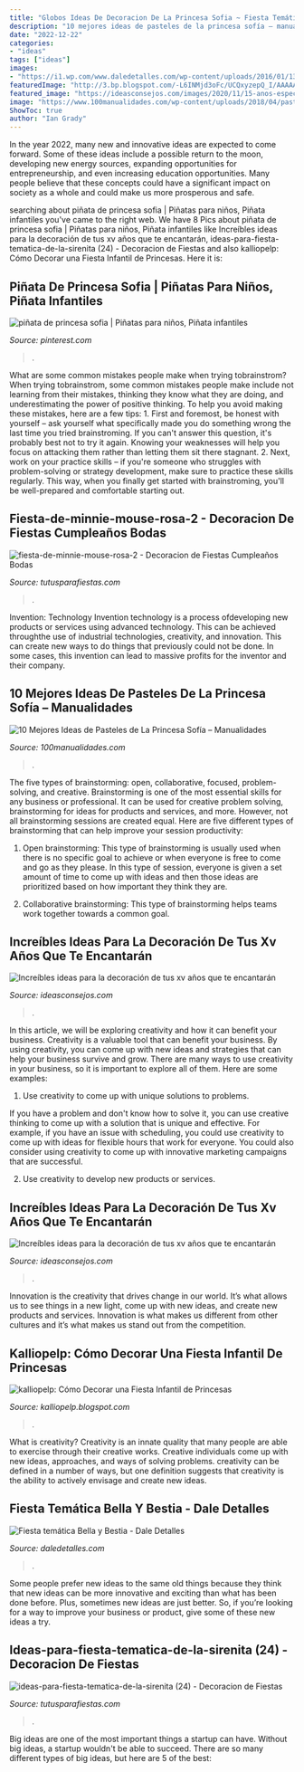 ```yaml
---
title: "Globos Ideas De Decoracion De La Princesa Sofia ~ Fiesta Temática Bella Y Bestia"
description: "10 mejores ideas de pasteles de la princesa sofía – manualidades"
date: "2022-12-22"
categories:
- "ideas"
tags: ["ideas"]
images:
- "https://i1.wp.com/www.daledetalles.com/wp-content/uploads/2016/01/13.jpg"
featuredImage: "http://3.bp.blogspot.com/-L6INMjd3oFc/UCQxyzepQ_I/AAAAAAAAF-I/9P4i9cIX8u0/s1600/Fiesta%2BInfantil%2Bde%2BPrincesas%2Bparty%2B2.jpg"
featured_image: "https://ideasconsejos.com/images/2020/11/15-anos-espectacular-6.jpg"
image: "https://www.100manualidades.com/wp-content/uploads/2018/04/pasteles-de-la-princesa-sofia-4.jpg"
ShowToc: true
author: "Ian Grady"
---
```



In the year 2022, many new and innovative ideas are expected to come forward. Some of these ideas include a possible return to the moon, developing new energy sources, expanding opportunities for entrepreneurship, and even increasing education opportunities. Many people believe that these concepts could have a significant impact on society as a whole and could make us more prosperous and safe.

	

		
searching about piñata de princesa sofia | Piñatas para niños, Piñata infantiles you've came to the right web. We have 8 Pics about piñata de princesa sofia | Piñatas para niños, Piñata infantiles like Increíbles ideas para la decoración de tus xv años que te encantarán, ideas-para-fiesta-tematica-de-la-sirenita (24) - Decoracion de Fiestas and also kalliopelp: Cómo Decorar una Fiesta Infantil de Princesas. Here it is:
		
    
## Piñata De Princesa Sofia | Piñatas Para Niños, Piñata Infantiles

<img loading=lazy src="https://i.pinimg.com/736x/0f/87/7d/0f877d35b9beadd90a3e49add21eadf2.jpg" onerror="this.onerror=null;this.src='https://tse3.mm.bing.net/th?id=OIP.CfujGESDWsNHrXQxGzAvJAHaLa&amp;pid=15.1';" alt="piñata de princesa sofia | Piñatas para niños, Piñata infantiles">

_Source: pinterest.com_

>. 

	

What are some common mistakes people make when trying tobrainstrom?
When trying tobrainstrom, some common mistakes people make include not learning from their mistakes, thinking they know what they are doing, and underestimating the power of positive thinking. To help you avoid making these mistakes, here are a few tips: 1. First and foremost, be honest with yourself – ask yourself what specifically made you do something wrong the last time you tried brainstroming. If you can't answer this question, it's probably best not to try it again. Knowing your weaknesses will help you focus on attacking them rather than letting them sit there stagnant. 2. Next, work on your practice skills – if you're someone who struggles with problem-solving or strategy development, make sure to practice these skills regularly. This way, when you finally get started with brainstroming, you'll be well-prepared and comfortable starting out. 
    
## Fiesta-de-minnie-mouse-rosa-2 - Decoracion De Fiestas Cumpleaños Bodas

<img loading=lazy src="https://tutusparafiestas.com/wp-content/uploads/2016/10/Fiesta-de-Minnie-Mouse-rosa-2.jpg" onerror="this.onerror=null;this.src='https://tse1.mm.bing.net/th?id=OIP.xwOhbUnMNPY7EwdqljGwMQHaHa&amp;pid=15.1';" alt="fiesta-de-minnie-mouse-rosa-2 - Decoracion de Fiestas Cumpleaños Bodas">

_Source: tutusparafiestas.com_

>. 

	

Invention: Technology
Invention technology is a process ofdeveloping new products or services using advanced technology. This can be achieved throughthe use of industrial technologies, creativity, and innovation. This can create new ways to do things that previously could not be done. In some cases, this invention can lead to massive profits for the inventor and their company.

    
## 10 Mejores Ideas De Pasteles De La Princesa Sofía – Manualidades

<img loading=lazy src="https://www.100manualidades.com/wp-content/uploads/2018/04/pasteles-de-la-princesa-sofia-4.jpg" onerror="this.onerror=null;this.src='https://tse3.mm.bing.net/th?id=OIP.KGUhpZ-SGEl7goxTrKoTFAHaMS&amp;pid=15.1';" alt="10 Mejores Ideas de Pasteles de La Princesa Sofía – Manualidades">

_Source: 100manualidades.com_

>. 

	

The five types of brainstorming: open, collaborative, focused, problem-solving, and creative.
Brainstorming is one of the most essential skills for any business or professional. It can be used for creative problem solving, brainstorming for ideas for products and services, and more. However, not all brainstorming sessions are created equal. Here are five different types of brainstorming that can help improve your session productivity: 
1. Open brainstorming: This type of brainstorming is usually used when there is no specific goal to achieve or when everyone is free to come and go as they please. In this type of session, everyone is given a set amount of time to come up with ideas and then those ideas are prioritized based on how important they think they are.

2. Collaborative brainstorming: This type of brainstorming helps teams work together towards a common goal.

    
## Increíbles Ideas Para La Decoración De Tus Xv Años Que Te Encantarán

<img loading=lazy src="https://ideasconsejos.com/images/2020/11/15-anos-espectacular-6.jpg" onerror="this.onerror=null;this.src='https://tse4.mm.bing.net/th?id=OIP.DdDIdakLoWP8nLWPhg2-ewAAAA&amp;pid=15.1';" alt="Increíbles ideas para la decoración de tus xv años que te encantarán">

_Source: ideasconsejos.com_

>. 

	

In this article, we will be exploring creativity and how it can benefit your business.
Creativity is a valuable tool that can benefit your business. By using creativity, you can come up with new ideas and strategies that can help your business survive and grow. There are many ways to use creativity in your business, so it is important to explore all of them. Here are some examples:
1. Use creativity to come up with unique solutions to problems.

If you have a problem and don't know how to solve it, you can use creative thinking to come up with a solution that is unique and effective. For example, if you have an issue with scheduling, you could use creativity to come up with ideas for flexible hours that work for everyone. You could also consider using creativity to come up with innovative marketing campaigns that are successful.

2. Use creativity to develop new products or services.

    
## Increíbles Ideas Para La Decoración De Tus Xv Años Que Te Encantarán

<img loading=lazy src="https://ideasconsejos.com/images/2020/11/15-anos-espectacular-9.jpg" onerror="this.onerror=null;this.src='https://tse4.mm.bing.net/th?id=OIP.nro9yMDB_vaU3yrs70uT-gHaHQ&amp;pid=15.1';" alt="Increíbles ideas para la decoración de tus xv años que te encantarán">

_Source: ideasconsejos.com_

>. 

	

Innovation is the creativity that drives change in our world. It’s what allows us to see things in a new light, come up with new ideas, and create new products and services. Innovation is what makes us different from other cultures and it’s what makes us stand out from the competition.

    
## Kalliopelp: Cómo Decorar Una Fiesta Infantil De Princesas

<img loading=lazy src="http://3.bp.blogspot.com/-L6INMjd3oFc/UCQxyzepQ_I/AAAAAAAAF-I/9P4i9cIX8u0/s1600/Fiesta%2BInfantil%2Bde%2BPrincesas%2Bparty%2B2.jpg" onerror="this.onerror=null;this.src='https://tse2.mm.bing.net/th?id=OIP.J-h4m_huufO1ANUiM-7ekwHaFj&amp;pid=15.1';" alt="kalliopelp: Cómo Decorar una Fiesta Infantil de Princesas">

_Source: kalliopelp.blogspot.com_

>. 

	

What is creativity?
Creativity is an innate quality that many people are able to exercise through their creative works. Creative individuals come up with new ideas, approaches, and ways of solving problems. creativity can be defined in a number of ways, but one definition suggests that creativity is the ability to actively envisage and create new ideas.

    
## Fiesta Temática Bella Y Bestia - Dale Detalles

<img loading=lazy src="https://i1.wp.com/www.daledetalles.com/wp-content/uploads/2016/01/13.jpg" onerror="this.onerror=null;this.src='https://tse2.mm.bing.net/th?id=OIP.F-FsbJJ9VrEUXLxWlzUYwwHaJ4&amp;pid=15.1';" alt="Fiesta temática Bella y Bestia - Dale Detalles">

_Source: daledetalles.com_

>. 

	

Some people prefer new ideas to the same old things because they think that new ideas can be more innovative and exciting than what has been done before. Plus, sometimes new ideas are just better. So, if you’re looking for a way to improve your business or product, give some of these new ideas a try.

    
## Ideas-para-fiesta-tematica-de-la-sirenita (24) - Decoracion De Fiestas

<img loading=lazy src="https://tutusparafiestas.com/wp-content/uploads/2017/08/ideas-para-fiesta-tematica-de-la-sirenita-24.jpg" onerror="this.onerror=null;this.src='https://tse4.mm.bing.net/th?id=OIP.9OQ-TjxgJ_SJfV1OsoXnFwHaJ4&amp;pid=15.1';" alt="ideas-para-fiesta-tematica-de-la-sirenita (24) - Decoracion de Fiestas">

_Source: tutusparafiestas.com_

>. 

	

Big ideas are one of the most important things a startup can have. Without big ideas, a startup wouldn't be able to succeed. There are so many different types of big ideas, but here are 5 of the best: 

